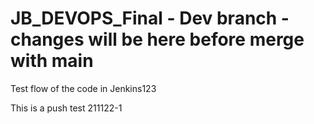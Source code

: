 # JB_DEVOPS_Final - Dev branch - changes will be here before merge with main
Test flow of the code in Jenkins123

This is a push test 211122-1
